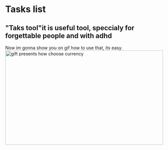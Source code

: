 # Tasks list
## "Taks tool"it is useful tool, speccialy for forgettable people and with adhd
Now im gonna show you on gif how to use that, its easy.
<img alt="gift presents how choose currency" src="https://github.com/KacperPilarski2000/Task-lists/assets/149115548/baeb0c5b-7fa3-4845-8e25-010b14994f47" width=500 height=300/>
